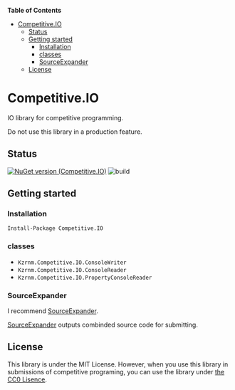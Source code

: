 <!-- START doctoc generated TOC please keep comment here to allow auto update -->
<!-- DON'T EDIT THIS SECTION, INSTEAD RE-RUN doctoc TO UPDATE -->
**Table of Contents**

- [Competitive.IO](#competitiveio)
  - [Status](#status)
  - [Getting started](#getting-started)
    - [Installation](#installation)
    - [classes](#classes)
    - [SourceExpander](#sourceexpander)
  - [License](#license)

<!-- END doctoc generated TOC please keep comment here to allow auto update -->

# Competitive.IO

IO library for competitive programming.

Do not use this library in a production feature.


## Status

[![NuGet version (Competitive.IO)](https://img.shields.io/nuget/v/Competitive.IO.svg?style=flat-square)](https://www.nuget.org/packages/Competitive.IO/)
![build](https://github.com/kzrnm/Competitive.IO/workflows/Build-Release-Publish/badge.svg?branch=master)

## Getting started

### Installation

```
Install-Package Competitive.IO
```

### classes

- `Kzrnm.Competitive.IO.ConsoleWriter`
- `Kzrnm.Competitive.IO.ConsoleReader`
- `Kzrnm.Competitive.IO.PropertyConsoleReader`

### SourceExpander

I recommend [SourceExpander](https://github.com/kzrnm/SourceExpander).

[SourceExpander](https://github.com/kzrnm/SourceExpander) outputs combinded source code for submitting.

## License

This library is under the MIT License. However, when you use this library in submissions of competitive programing, you can use the library under [the CC0 Lisence](https://creativecommons.org/publicdomain/zero/1.0/).